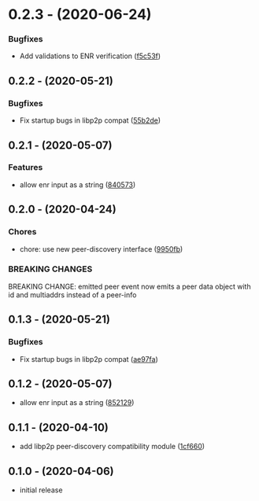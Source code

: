 # 0.2.3 - (2020-06-24)

### Bugfixes

* Add validations to ENR verification ([f5c53f](https://github.com/ChainSafe/discv5/commit/f5c53f))

## 0.2.2 - (2020-05-21)

### Bugfixes

* Fix startup bugs in libp2p compat ([55b2de](https://github.com/ChainSafe/discv5/commit/55b2de))

## 0.2.1 - (2020-05-07)

### Features

* allow enr input as a string ([840573](https://github.com/ChainSafe/discv5/commit/840573))

## 0.2.0 - (2020-04-24)

### Chores

* chore: use new peer-discovery interface ([9950fb](https://github.com/ChainSafe/discv5/commit/9950fb))

### BREAKING CHANGES

BREAKING CHANGE: emitted peer event now emits a peer data object with id and multiaddrs instead of a peer-info

## 0.1.3 - (2020-05-21)

### Bugfixes

* Fix startup bugs in libp2p compat ([ae97fa](https://github.com/ChainSafe/discv5/commit/ae97fa))

## 0.1.2 - (2020-05-07)

* allow enr input as a string ([852129](https://github.com/ChainSafe/discv5/commit/852129))

## 0.1.1 - (2020-04-10)

* add libp2p peer-discovery compatibility module ([1cf660](https://github.com/ChainSafe/discv5/commit/1cf660))

## 0.1.0 - (2020-04-06)

* initial release
